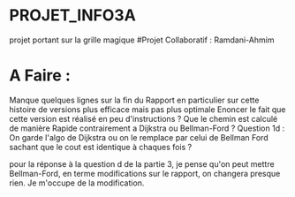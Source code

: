 # PROJET_INFO3A
projet portant sur la grille magique
#Projet Collaboratif : Ramdani-Ahmim


# A Faire : 
Manque quelques lignes sur la fin du Rapport en particulier sur cette histoire de versions plus efficace mais pas  plus optimale
Enoncer le fait que cette version est réalisé en peu d'instructions ? 
Que le chemin est calculé de manière Rapide contrairement a Dijkstra ou Bellman-Ford ?
Question 1d : On garde l'algo de Dijkstra ou on le remplace par celui de Bellman Ford sachant que le cout est identique à chaques fois ?


pour la réponse à la question d de la partie 3, je pense qu'on peut mettre Bellman-Ford, en terme modifications sur le rapport, on changera presque rien. Je m'occupe de la modification.
